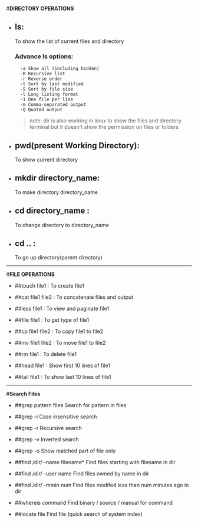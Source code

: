 #**DIRECTORY OPERATIONS**
* ## ls:
	To show the list of current files and directory
	### Advance **ls options**:
		-a Show all (including hidden)
		-R Recursive list
		-r Reverse order
		-t Sort by last modified
		-S Sort by file size
		-l Long listing format
		-1 One file per line
		-m Comma-separated output
		-Q Quoted output
		
	> note: dir is also working in linux to show the files and directory terminal but it doesn't show the permission on files or folders 

		
* ## pwd(present Working Directory):
	To show current directory 
		
		
* ## mkdir directory_name:
	To make directory directory_name
		

* ## cd directory_name :
	To change directory to directory_name
	

* ## cd .. :
	To go up directory(parent directory)

***

#**FILE OPERATIONS**

* ##touch file1 :
	To create file1

* ##cat file1 file2 :
	To concatenate files and output

* ##less file1 :
	To view and paginate file1

* ##file file1 :
	To get type of file1

* ##cp file1 file2 :
	To copy file1 to file2

* ##mv file1 file2 :
	To move file1 to file2

* ##rm file1 :
	To delete file1

* ##head file1 :
	Show first 10 lines of file1

* ##tail file1 :
	To show last 10 lines of file1

***

#**Search Files**

* ##grep pattern files
	Search for pattern in files

* ##grep -i 
	Case insensitive search

* ##grep -r 
	Recursive search

* ##grep -v 
	Inverted search

* ##grep -o 
	Show matched part of file only

* ##find /dir/ -name filename*
	Find files starting with filename in dir

* ##find /dir/ -user name
	Find files owned by name in dir

* ##find /dir/ -mmin num
	Find files modifed less than num minutes ago in dir

* ##whereis command
	Find binary / source / manual for command

* ##locate file 
	Find file (quick search of system index)
